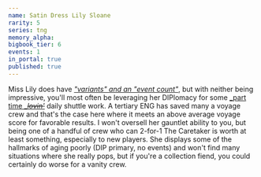 ```yaml
---
name: Satin Dress Lily Sloane
rarity: 5
series: tng
memory_alpha:
bigbook_tier: 6
events: 1
in_portal: true
published: true
---
```


Miss Lily does have [_"variants" and an "event count"_](https://www.youtube.com/watch?v=nXM9GJRCqQY), but with neither being impressive, you'll most often be leveraging her DIPlomacy for some [_part time _](https://www.youtube.com/watch?v=rCBGKzpxsBU)[~~_lovin'_~~](https://www.youtube.com/watch?v=rCBGKzpxsBU) daily shuttle work. A tertiary ENG has saved many a voyage crew and that's the case here where it meets an above average voyage score for favorable results. I won't oversell her gauntlet ability to you, but being one of a handful of crew who can 2-for-1 The Caretaker is worth at least something, especially to new players. She displays some of the hallmarks of aging poorly (DIP primary, no events) and won't find many situations where she really pops, but if you're a collection fiend, you could certainly do worse for a vanity crew.
